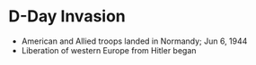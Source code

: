 # D-Day Invasion
- American and Allied troops landed in Normandy; Jun 6, 1944
- Liberation of western Europe from Hitler began
